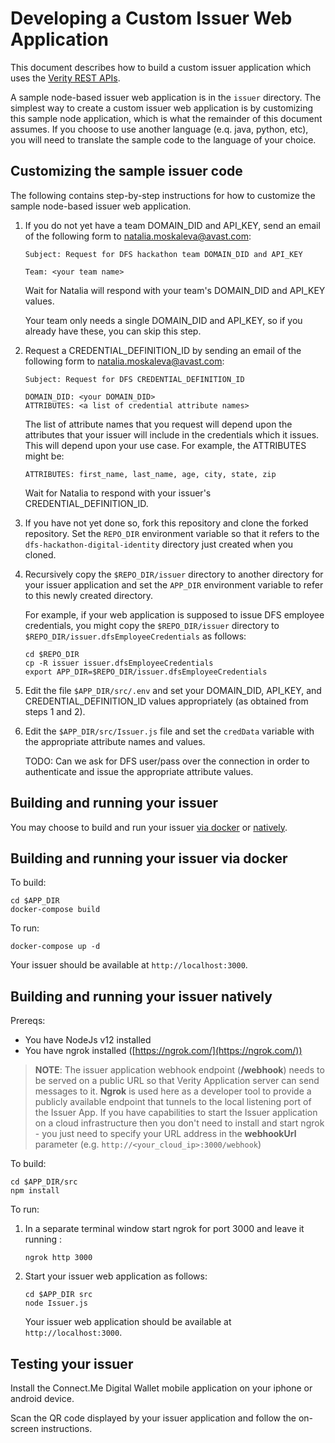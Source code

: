 # Developing a Custom Issuer Web Application

This document describes how to build a custom issuer application which uses the [Verity REST APIs](https://gitlab.com/evernym/verity/verity-sdk#rest-api).

A sample node-based issuer web application is in the `issuer` directory.  The simplest way to create a custom issuer web application is by customizing this sample node application, which is what the remainder of this document assumes.  If you choose to use another language (e.q. java, python, etc), you will need to translate the sample code to the language of your choice.

## Customizing the sample issuer code

The following contains step-by-step instructions for how to customize the sample node-based issuer web application.

1. If you do not yet have a team DOMAIN_DID and API_KEY, send an email of the following form to natalia.moskaleva@avast.com:

   ```
   Subject: Request for DFS hackathon team DOMAIN_DID and API_KEY

   Team: <your team name>
   ```

   Wait for Natalia will respond with your team's DOMAIN_DID and API_KEY values.
   
   Your team only needs a single DOMAIN_DID and API_KEY, so if you already have these, you can skip this step.

2. Request a CREDENTIAL_DEFINITION_ID by sending an email of the following form to natalia.moskaleva@avast.com:

      ```
      Subject: Request for DFS CREDENTIAL_DEFINITION_ID
   
      DOMAIN_DID: <your DOMAIN_DID>
      ATTRIBUTES: <a list of credential attribute names>
      ```

      The list of attribute names that you request will depend upon the attributes that your issuer will include in the credentials which it issues.  This will depend upon your use case.  For example, the ATTRIBUTES might be:
      ```
      ATTRIBUTES: first_name, last_name, age, city, state, zip
      ```

      Wait for Natalia to respond with your issuer's CREDENTIAL_DEFINITION_ID.

3. If you have not yet done so, fork this repository and clone the forked repository.  Set the `REPO_DIR` environment variable so that it refers to the `dfs-hackathon-digital-identity` directory just created when you cloned. 

4. Recursively copy the `$REPO_DIR/issuer` directory to another directory for your issuer application and set the `APP_DIR` environment variable to refer to this newly created directory.

   For example, if your web application is supposed to issue DFS employee credentials, you might copy the `$REPO_DIR/issuer` directory to `$REPO_DIR/issuer.dfsEmployeeCredentials` as follows:

   ```
   cd $REPO_DIR
   cp -R issuer issuer.dfsEmployeeCredentials
   export APP_DIR=$REPO_DIR/issuer.dfsEmployeeCredentials
   ```

5. Edit the file `$APP_DIR/src/.env` and set your DOMAIN_DID, API_KEY, and CREDENTIAL_DEFINITION_ID values appropriately (as obtained from steps 1 and 2).

6. Edit the `$APP_DIR/src/Issuer.js` file and set the `credData` variable with the appropriate attribute names and values.

   TODO: Can we ask for DFS user/pass over the connection in order to authenticate and issue the appropriate attribute values.

## Building and running your issuer

You may choose to build and run your issuer [via docker](#building-and-running-your-issuer-via-docker) or [natively](#building-and-running-your-issuer-natively).

## Building and running your issuer via docker

To build:

```
cd $APP_DIR
docker-compose build
```

To run:

```
docker-compose up -d
```

Your issuer should be available at `http://localhost:3000`.

## Building and running your issuer natively

Prereqs:
   - You have NodeJs v12 installed
   - You have ngrok installed ([https://ngrok.com/](https://ngrok.com/))

> **NOTE**: The issuer application webhook endpoint (**/webhook**) needs to be served on a public URL so that Verity Application server can send messages to it. **Ngrok** is used here as a developer tool to provide a publicly available endpoint that tunnels to the local listening port of the Issuer App. If you have capabilities to start the Issuer application on a cloud infrastructure then you don't need to install and start ngrok - you just need to specify your URL address in the **webhookUrl** parameter (e.g. `http://<your_cloud_ip>:3000/webhook`)

To build:

```
cd $APP_DIR/src
npm install
```

To run:

1. In a separate terminal window start ngrok for port 3000 and leave it running :

   ```
   ngrok http 3000
   ```

2. Start your issuer web application as follows:

   ```
   cd $APP_DIR src
   node Issuer.js
   ```

   Your issuer web application should be available at `http://localhost:3000`.

## Testing your issuer

Install the Connect.Me Digital Wallet mobile application on your iphone or android device.

Scan the QR code displayed by your issuer application and follow the on-screen instructions.